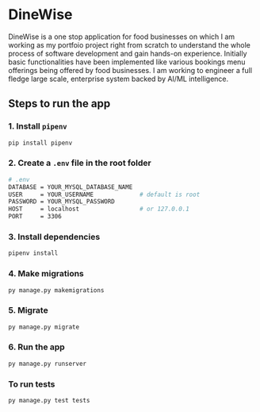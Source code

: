 # DineWise
DineWise is a one stop application for food businesses on which I am working as my portfoio project right from scratch to understand the whole process of software development and gain hands-on experience. Initially basic functionalities have been implemented like various bookings menu offerings being offered by food businesses. I am working to engineer a full fledge large scale, enterprise system backed by AI/ML intelligence.

## Steps to run the app

### 1. Install `pipenv`

```bash
pip install pipenv
```

### 2. Create a `.env` file in the root folder

```bash
# .env
DATABASE = YOUR_MYSQL_DATABASE_NAME
USER     = YOUR_USERNAME             # default is root
PASSWORD = YOUR_MYSQL_PASSWORD
HOST     = localhost                 # or 127.0.0.1
PORT     = 3306
```

### 3. Install dependencies

```bash
pipenv install
```

### 4. Make migrations

```bash
py manage.py makemigrations
```

### 5. Migrate

```bash
py manage.py migrate
```

### 6. Run the app

```bash
py manage.py runserver
```

### To run tests

```bash
py manage.py test tests
```
